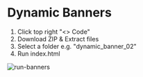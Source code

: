 # Dynamic Banners

1. Click top right "<> Code"
2. Download ZIP & Extract files
3. Select a folder e.g. "dynamic_banner_02"
4. Run index.html

![run-banners](https://github.com/user-attachments/assets/be6f4052-235d-4d59-9541-5ce5a208df42)